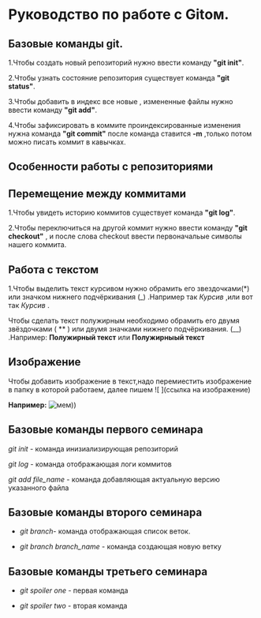 # Руководство по работе с Gitом.

## Базовые команды git.

1.Чтобы создать новый репозиторий нужно ввести команду **"git init"**.

2.Чтобы узнать состояние репозитория существует команда **"git status"**.

3.Чтобы добавить в индекс все новые , измененные файлы нужно ввести команду **"git add"**.

4.Чтобы зафиксировать в коммите проиндексированные изменения нужна команда **"git commit"** после команда ставится **-m** ,только потом можно писать коммит в кавычках.


## Особенности работы с репозиториями

## Перемещение между коммитами

1.Чтобы увидеть историю коммитов существует команда **"git log"**.

2.Чтобы переключиться на другой коммит нужно ввести команду **"git checkout"** , и после слова checkout ввести первоначальые символы нашего коммита.

## Работа с текстом 

1.Чтобы выделить текст курсивом нужно обрамить его звездочками(*) или значком нижнего подчёркивания (_) .Например так *Курсив* ,или вот так _Курсив_ .

Чтобы сделать текст полужирным необходимо обрамить его двумя звёздочками ( ** ) или двумя значками нижнего подчёркивания. (__) .Например: **Полужирный текст** или __Полужирныый текст__

## Изображение

Чтобы добавить изображение в текст,надо перемиестить изображение в папку в которой работаем, далее пишем ![ ](ссылка на изображение)

**Например:**  ![мем))](7c859e89b33d292da74e5167686439e5.jpg)

## Базовые команды первого семинара
*git init* - команда инизиализирующая репозиторий

*git log* - команда отображающая логи коммитов

*git add file_name* - команда добавляющая актуальную версию указанного файла



## Базовые команды второго семинара

* *git branch*- команда отображающая список веток.

* *git branch branch_name* - команда создающая новую ветку

## Базовые команды третьего семинара
* *git spoiler one* - первая команда

* *git spoiler two* - вторая команда